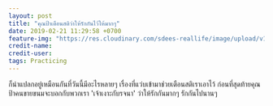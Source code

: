 ```yaml
---
layout: post
title: "คุณป้าเตือนสติว่าให้รักกันไว้ให้มากๆ"
date: 2019-02-21 11:29:58 +0700
feature-img: "https://res.cloudinary.com/sdees-reallife/image/upload/v1550826862/IMG_20190221_113732011.jpg"
credit-name:
credit-user:
tags: Practicing
---
```

ก็น่าแปลกอยู่เหมือนกันที่วันนี้มีอะไรหลายๆ เรื่องที่แว่บเข้ามาช่วยเตือนสติเราเอาไว้ ก่อนที่สุดท้ายคุณป้าคนขายขนมจะบอกกับพวกเรา 'เจ้าเงาะกับรจนา' ว่าให้รักกันมากๆ รักกันไปนานๆ

